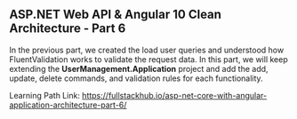## ASP.NET Web API & Angular 10 Clean Architecture - Part 6

In the previous part, we created the load user queries and understood how FluentValidation works to validate the request data. In this part, we will keep extending the **UserManagement.Application** project and add the add, update, delete commands, and validation rules for each functionality.

Learning Path Link: https://fullstackhub.io/asp-net-core-with-angular-application-architecture-part-6/
